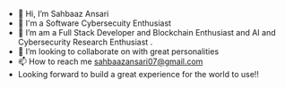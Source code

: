 - 👋 Hi, I’m Sahbaaz Ansari
- 👀 I'm a Software Cybersecuity Enthusiast
- 🌱 I’m am a Full Stack Developer and Blockchain Enthusiast and AI and Cybersecurity Research Enthusiast .
- 💞️ I’m looking to collaborate on with great personalities
- 📫 How to reach me sahbaazansari07@gmail.com
- Looking forward to build a great experience for the world to use!! 
<!---
SkyWarrior123/SkyWarrior123 is a ✨ special ✨ repository because its `README.md` (this file) appears on your GitHub profile.
You can click the Preview link to take a look at your changes.
--->


